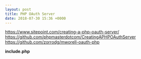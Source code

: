 ```yaml
---
layout: post
title: PHP OAuth Server
date: 2018-07-30 15:36 +0000
---
```


https://www.sitepoint.com/creating-a-php-oauth-server/
https://github.com/phpmasterdotcom/CreatingAPHPOAuthServer
https://github.com/zorrodg/mworell-oauth-php

**include.php**
```php



```


